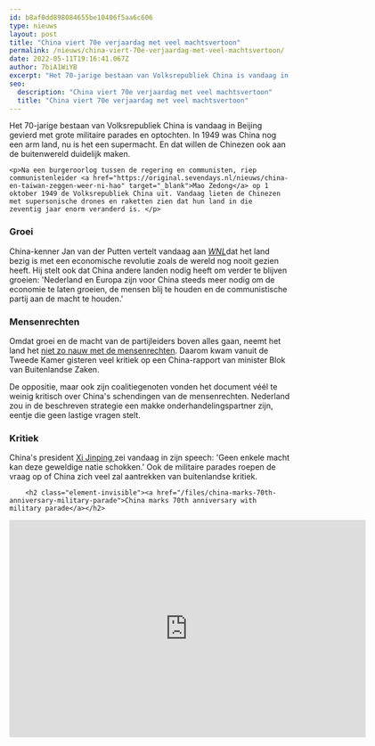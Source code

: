 ```yaml
---
id: b8af0dd898084655be10406f5aa6c606
type: nieuws
layout: post
title: "China viert 70e verjaardag met veel machtsvertoon"
permalink: /nieuws/china-viert-70e-verjaardag-met-veel-machtsvertoon/
date: 2022-05-11T19:16:41.067Z
author: 7biA1WiYB
excerpt: "Het 70-jarige bestaan van Volksrepubliek China is vandaag in Beijing gevierd met grote militaire parades en optochten. In 1949 was China nog een arm land, nu is het een supermacht. En dat willen de Chinezen ook aan de buitenwereld duidelijk maken.  "
seo:
  description: "China viert 70e verjaardag met veel machtsvertoon"
  title: "China viert 70e verjaardag met veel machtsvertoon"
---
```

Het 70-jarige bestaan van Volksrepubliek China is vandaag in Beijing gevierd met grote militaire parades en optochten. In 1949 was China nog een arm land, nu is het een supermacht. En dat willen de Chinezen ook aan de buitenwereld duidelijk maken.  

    <p>Na een burgeroorlog tussen de regering en communisten, riep communistenleider <a href="https://original.sevendays.nl/nieuws/china-en-taiwan-zeggen-weer-ni-hao" target="_blank">Mao Zedong</a> op 1 oktober 1949 de Volksrepubliek China uit. Vandaag lieten de Chinezen met supersonische drones en raketten zien dat hun land in die zeventig jaar enorm veranderd is. </p>
<h3>Groei</h3>
<p>China-kenner Jan van der Putten vertelt vandaag aan <a href="https://wnl.tv/2019/10/01/volksrepubliek-china-70-jaar-ze-hebben-nederland-en-europa-steeds-meer-nodig/" target="_blank"><em>WNL</em></a>dat het land bezig is met een economische revolutie zoals de wereld nog nooit gezien heeft. Hij stelt ook dat China andere landen nodig heeft om verder te blijven groeien: 'Nederland en Europa zijn voor China steeds meer nodig om de economie te laten groeien, de mensen blij te houden en de communistische partij aan de macht te houden.'</p>
<h3>Mensenrechten</h3>
<p>Omdat groei en de macht van de partijleiders boven alles gaan, neemt het land het <a href="https://www.amnesty.nl/landen/china" target="_blank">niet zo nauw met de mensenrechten</a>. Daarom kwam vanuit de Tweede Kamer gisteren veel kritiek op een China-rapport van minister Blok van Buitenlandse Zaken.</p>
<p>De oppositie, maar ook zijn coalitiegenoten vonden het document véél te weinig kritisch over China's schendingen van de mensenrechten. Nederland zou in de beschreven strategie een makke onderhandelingspartner zijn, eentje die geen lastige vragen stelt.</p>
<h3>Kritiek</h3>
<p>China's president <a href="https://original.sevendays.nl/nieuws/krijgt-chinese-poeh-nu-nog-meer-macht" target="_blank">Xi Jinping </a>zei vandaag in zijn speech: 'Geen enkele macht kan deze geweldige natie schokken.' Ook de militaire parades roepen de vraag op of China zich veel zal aantrekken van buitenlandse kritiek. <div class="media media-element-container media-default"><div id="file-538496" class="file file-video file-video-youtube">

        <h2 class="element-invisible"><a href="/files/china-marks-70th-anniversary-military-parade">China marks 70th anniversary with military parade</a></h2>
    
  
  <div class="content">
    <div class="media-youtube-video media-element file-default media-youtube-1">
  <iframe class="media-youtube-player" width="640" height="390" title="China marks 70th anniversary with military parade" src="https://www.youtube.com/embed/R-Ts252oBG4?wmode=opaque&controls=" name="China marks 70th anniversary with military parade" frameborder="0" allowfullscreen="">Video van China marks 70th anniversary with military parade</iframe>
</div>
  </div>

  
</div>
</div>  
